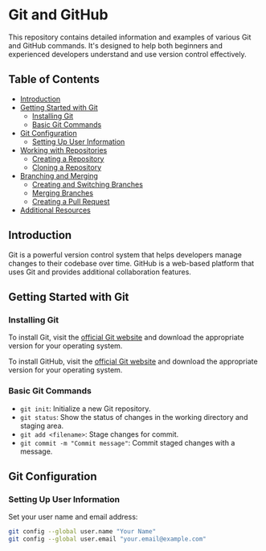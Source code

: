 # Git and GitHub 

This repository contains detailed information and examples of various Git and GitHub commands. It's designed to help both beginners and experienced developers understand and use version control effectively.

## Table of Contents

- [Introduction](#introduction)
- [Getting Started with Git](#getting-started-with-git)
  - [Installing Git](#installing-git)
  - [Basic Git Commands](#basic-git-commands)
- [Git Configuration](#git-configuration)
  - [Setting Up User Information](#setting-up-user-information)
- [Working with Repositories](#working-with-repositories)
  - [Creating a Repository](#creating-a-repository)
  - [Cloning a Repository](#cloning-a-repository)
- [Branching and Merging](#branching-and-merging)
  - [Creating and Switching Branches](#creating-and-switching-branches)
  - [Merging Branches](#merging-branches)
  - [Creating a Pull Request](#creating-a-pull-request)
- [Additional Resources](#additional-resources)

## Introduction

Git is a powerful version control system that helps developers manage changes to their codebase over time. GitHub is a web-based platform that uses Git and provides additional collaboration features.

## Getting Started with Git

### Installing Git

To install Git, visit the [official Git website](https://git-scm.com/download) and download the appropriate version for your operating system.


To install GitHub, visit the [official Git website](https://desktop.github.com/) and download the appropriate version for your operating system.

### Basic Git Commands

- `git init`: Initialize a new Git repository.
- `git status`: Show the status of changes in the working directory and staging area.
- `git add <filename>`: Stage changes for commit.
- `git commit -m "Commit message"`: Commit staged changes with a message.

## Git Configuration

### Setting Up User Information

Set your user name and email address:
```sh
git config --global user.name "Your Name"
git config --global user.email "your.email@example.com"

